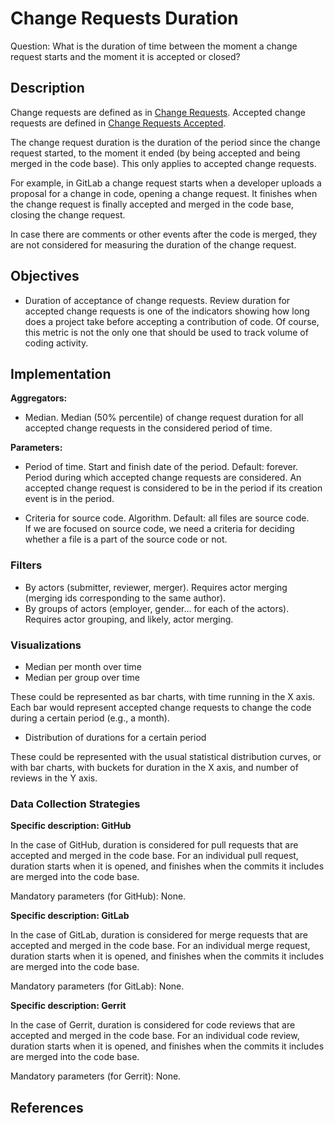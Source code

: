 # Change Requests Duration

Question: What is the duration of time between the moment a change request starts and the moment it is accepted or closed?

## Description

Change requests are defined as in [Change Requests](https://chaoss.community/metric-change-requests/).
Accepted change requests are defined in [Change Requests Accepted](https://chaoss.community/metric-change-requests-accepted/).

The change request duration is the duration of the period since the
change request started, to the moment it ended (by being accepted
and being merged in the code base).
This only applies to accepted change requests.

For example, in GitLab a change request starts when a developer
uploads a proposal for a change in code, opening a change request.
It finishes when the change request is finally accepted and merged
in the code base, closing the change request.

In case there are comments or other events after the code is
merged, they are not considered for measuring the duration of
the change request.


## Objectives

* Duration of acceptance of change requests.
    Review duration for accepted change requests is one of the indicators
    showing how long does a project take before accepting
    a contribution of code.
    Of course, this metric is not the only one that should be
    used to track volume of coding activity.


## Implementation

**Aggregators:**
* Median. Median (50% percentile) of change request duration for all
  accepted change requests in the considered period of time.

**Parameters:**
* Period of time. Start and finish date of the period. Default: forever.  
    Period during which accepted change requests are considered.
    An accepted change request is considered to be in the period if
    its creation event is in the period.

* Criteria for source code. Algorithm. Default: all files are source code.  
    If we are focused on source code, we need a criteria for deciding
    whether a file is a part of the source code or not.

### Filters

* By actors (submitter, reviewer, merger). Requires actor merging
(merging ids corresponding to the same author).
* By groups of actors (employer, gender... for each of the actors).
Requires actor grouping, and likely, actor merging.


### Visualizations

* Median per month over time
* Median per group over time

These could be represented as bar charts, with time running in the X axis.
Each bar would represent accepted change requests to change the code
during a certain period (e.g., a month).

* Distribution of durations for a certain period

These could be represented with the usual statistical distribution
curves, or with bar charts, with buckets for duration in the
X axis, and number of reviews in the Y axis.


### Data Collection Strategies

**Specific description: GitHub**

In the case of GitHub, duration is considered for
pull requests that are accepted and merged in the code base.
For an individual pull request, duration starts when it
is opened, and finishes when the commits it includes
are merged into the code base.

Mandatory parameters (for GitHub): None.

**Specific description: GitLab**

In the case of GitLab, duration is considered for
merge requests that are accepted and merged in the code base.
For an individual merge request, duration starts when it
is opened, and finishes when the commits it includes
are merged into the code base.

Mandatory parameters (for GitLab): None.

**Specific description: Gerrit**

In the case of Gerrit, duration is considered for
code reviews that are accepted and merged in the code base.
For an individual code review, duration starts when it is opened,
and finishes when the commits it includes
are merged into the code base.

Mandatory parameters (for Gerrit): None.

## References
